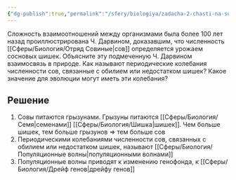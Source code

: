 ```yaml
---
{"dg-publish":true,"permalink":"/sfery/biologiya/zadacha-2-chasti-na-sov-i-shishki/","tags":["Экология"]}
---
```


Сложность взаимоотношений между организмами была более 100 лет назад проиллюстрирована Ч. Дарвином, доказавшим, что численность [[Сферы/Биология/Отряд Совиные\|сов]] определяется урожаем сосновых шишек. Объясните эту подмеченную Ч. Дарвином взаимосвязь в природе. Как называют периодические колебания численности сов, связанные с обилием или недостатком шишек? Какое значение для эволюции могут иметь эти колебания?
## Решение 
1. Совы питаются грызунами. Грызуны питаются [[Сферы/Биология/Семя\|семенами]] [[Сферы/Биология/Шишка\|шишек]]. Чем больше шишек, тем больше грызунов => тем больше сов 
2. Периодическими колебаниями численности сов, связанных с обилием или недостатком шишек, называют [[Сферы/Биология/Популяционные волны\|популяционными волнами]] 
3. Популяционные волны приводят к изменению генофонда, к [[Сферы/Биология/Дрейф генов\|дрейфу генов]]